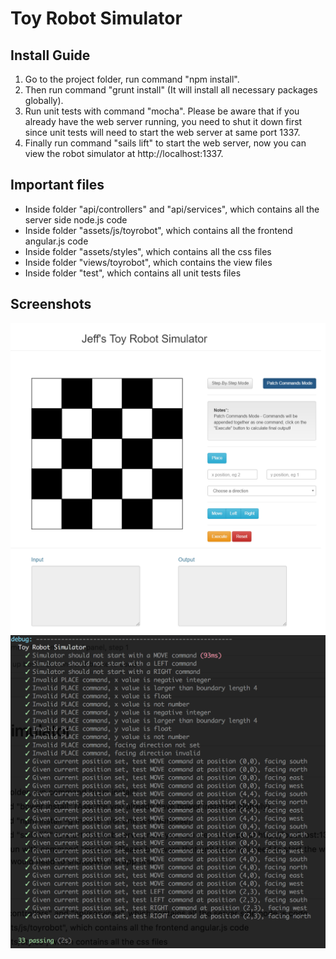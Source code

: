 # Toy Robot Simulator

## Install Guide
1. Go to the project folder, run command "npm install".
2. Then run command "grunt install" (It will install all necessary packages globally).
3. Run unit tests with command "mocha". Please be aware that if you already have the web server running, you need to shut it down first since unit tests will need to start the web server at same port 1337.
4. Finally run command "sails lift" to start the web server, now you can view the robot simulator at http://localhost:1337.

## Important files
* Inside folder "api/controllers" and "api/services", which contains all the server side node.js code
* Inside folder "assets/js/toyrobot", which contains all the frontend angular.js code
* Inside folder "assets/styles", which contains all the css files
* Inside folder "views/toyrobot", which contains the view files
* Inside folder "test", which contains all unit tests files


## Screenshots
![alt text](https://github.com/jeffyyyy/toy/raw/develop/assets/images/patchcommandmode.png "Toy Robot Patch Commands Mode")
![alt text](https://github.com/jeffyyyy/toy/raw/develop/assets/images/unittest_screenshot.png "Toy Robot Unit Tests")
